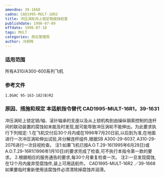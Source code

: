 ```yaml
---
amendno: 39-1668
cadno: CAD1995-MULT-16R2
title: 冲压涡轮向上锁定销腐蚀检查
publishdate: 1996-07-09
effdate: 1996-07-10
tags: MULT
categories: 西北管理局
author: 冯炯晖
---
```


### 适用范围 
所有A310/A300-600系列飞机

### 参考文件
    1.DGAC 95-163-182(B)R2 

### 原因、措施和规定 本适航指令替代 CAD1995-MULT-16R1，39-1631 
冲压涡轮上锁定销/轴、滚针轴承的支座以及从上锁机构到由操纵钢索控制的连杆间的联动装置的腐蚀如末能及时发现,就可能导致冲压涡轮不能伸出。为此要求执行下列规定: 
    1.在飞机交付后30个月内或在1996年7月20日前,以后到为准,在地面进行一次冲压涡轮伸出试验,并分解连杆组件,根据SB A300-29-6037, A310-29-2076进行一次目视检查。 
注1:如果飞机已按A.O.T.29-16(1995年6月28日)或
A.O.T.29-16R1(1996年1月10日)的要求完成了检查,可不执行本指令第一款的要求。 
    2.根据相应的服务通告的要求,每30个月重复检查一次。 注2:一旦发现腐蚀,在12个月内废弃受腐蚀件,装上可用适航件。
       CAD1995-MULT-16R2   ／39-1668 
如果要临时重新使用该腐蚀件必须清除掉腐蚀并润滑。

